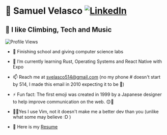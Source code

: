 # 🚀 **Samuel Velasco** [![LinkedIn](https://img.shields.io/badge/LinkedIn-Connect-0077B5?style=flat&logo=linkedin&logoColor=white)](https://www.linkedin.com/in/samuelvelascodev)

## 🎸 I like Climbing, Tech and Music

![Profile Views](https://komarev.com/ghpvc/?username=VelaSam)

- 🔭 Finishing school and giving computer science labs

- 🌱 I’m currently learning Rust, Operating Systems and React Native with Expo

- 📫 Reach me at svelasco514@gmail.com (no my phone # doesn't start by 514, I made this email in 2010 expecting it to be 🐔)

- ⚡ Fun fact: The first emoji was created in 1999 by a Japanese designer to help improve communication on the web. 😊💼

- 👨‍💻Yes I use Vim, not it doesn't make me a better dev than you (unlike what some may believe :D )

- 📄 Here is my [Resume](https://github.com/VelaSam/velasam/raw/main/docs/resume.pdf)
